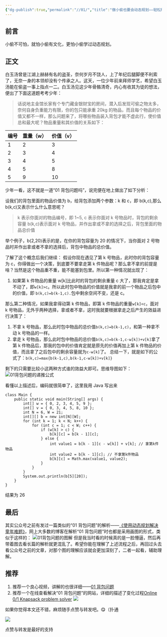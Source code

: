 ```yaml
---
{"dg-publish":true,"permalink":"//01/","title":"做小偷也要会动态规划——轻松解决\"01背包问题\"","tags":["算法"]}
---
```



## 前言

小偷不可怕，就怕小偷有文化，更怕小偷学过动态规划。

## 正文

白玉汤曾是江湖上赫赫有名的盗圣，奈何岁月不饶人，上了年纪后腿脚便不利索了，无奈一身的本领却没有个传承之人。这天，一位少年前来拜师学艺，希望白玉汤能在偷盗一事上指点一二。白玉汤见这少年骨骼清奇，内心有收其为徒的想法，便出了下面这道题考考少年：

> 话说地主金馆长家有个专门藏金银财宝的房间，潜入后发现可偷之物太多，奈何自身负重能力有限，你的包只能承重 20kg 的物品，而且每个物品的价值又都不一样，那么问题来了，将哪些物品装入背包才能不虚此行，使价值总和最大呢？物品重量和其价值的关系如下：

| 编号 | 重量（w） | 价值（v） |
| ---- | --------- | --------- |
| 1    | 2         | 3         |
| 2    | 3         | 4         |
| 3    | 4         | 5         |
| 4    | 5         | 8         |
| 5    | 9         | 10        |

少年一看，这不就是一道“01 背包问题吗”，说完便在地上做出了如下分析：

设我们的背包里面的物品价值为 b，给背包添加两个参数：k 和 c，即 b(k,c),那么 b(k,c)又表示什么什么意思呢？

> k 表示你面对的物品编号，即 1~5,
> c 表示你面对 k 号物品时，背包的剩余容量
> b(k,c)表示面对 k 号物品，并作出拿或不拿的选择之后，背包里面的物品总价值

举个例子，b(2,20)表示的是，在你的背包容量为 20 的情况下，当你面对 2 号物品时并作出拿或者不拿的选择后，背包中物品的总价值。

了解了这个概念后我们继续：
假设你现在遇见了第 k 号物品，此时你的背包容量为 c，你得做出一个决策，到底要不要拿走第 k 件物品呢？那么拿不拿的前提是啥？当然是这个物品重不重，能不能塞到包里。所以第一种情况就出现了：

1. 如果第 k 件物品的重量 w[k]比此时的背包的剩余重量 c 大了，那我肯定是拿不动了，即`w[k]>c`。所以此时包中物品的价值就是我拿的前一个物品之后包中的价值，即 `b(k,c)=b(k-1,c).`包中剩余空间不变，还是 c。

那么第二种情况，如果我拿得动第 k 件物品，即第 k 件物品的重量`w[k]<c`，面对 k 号物品，无外乎两种选择，拿或者不拿，这时我就要根据拿走之后产生的效益进行决策了：

1. 不拿 k 号物品，那么此时包中物品的总价值`b(k,c)=b(k-1,c)`，和第一种拿不动 k 号物品的一样。
2. 拿走 k 号物品，那么此时包中物品的总价值`b(k,c)=b(k-1,c-w[k])+v[k]`拿了第 k 件物品后，那我的包中的价值肯定就是原先的价值再加上第 k 件物品的价值，而且拿了之后包中的剩余容量就为`c-w[k]`了。 总结一下，就是如下的公式了：`b(k,c)=max{b(k-1,c),b(k-1,c-w[k])+v[k]}`

剩下的只需要比较小这两种方式谁的效益大即可。思维导图如下：
![01背包问题的递推公式](https://upload-images.jianshu.io/upload_images/5666077-75fdbf8a205171f7.png?imageMogr2/auto-orient/strip%7CimageView2/2/w/1240)

看懂以上描述后，编码就很简单了，这里我用 Java 写出来

```
class Main {
    public static void main(String[] args) {
        int[] w = { 0, 2, 3, 4, 5, 9 };
        int[] v = { 0, 3, 4, 5, 8, 10 };
        int N = 6, W = 21;
        int[][] b = new int[N][W];
        for (int k = 1; k < N; k++) {
            for (int c = 1; c < W; c++) {
                if (w[k] > c) {
                    b[k][c] = b[k - 1][c];
                } else {
                    int value1 = b[k - 1][c - w[k]] + v[k]; // 拿第k件物品
                    int value2 = b[k - 1][c]; // 不拿第k件物品
                    b[k][c] = Math.max(value1, value2);
                }
            }
        }
        System.out.println(b[5][20]);
    }
}
```

结果为 26

## 最后

其实公众号之前有发过一篇类似的“01 背包问题”的解析——[《使用动态规划解决童年难题》](https://mp.weixin.qq.com/s/Ls4NzJadJUrvFKrLSX6wjA)，网上大多数的博客在解析“01 背包问题”时也都是采用画图的形式，类似于这样的：
![01背包问题的图解](https://upload-images.jianshu.io/upload_images/5666077-c23feabd25d280f4.png?imageMogr2/auto-orient/strip%7CimageView2/2/w/1240)
但是我当时看的时候真的是一脸懵逼，然后再带着图去看长篇的解析就更混乱了。希望你能在理解了上述流程之后，再回过头去看公众号之前的文章，对那个图的理解应该就会更加深刻了，二者一起看，辅助理解。

## 推荐

1. 推荐一个良心视频，讲解的也很详细——[01 背包问题](http://video.tudou.com/v/XMTQ3MzI0NzI2OA==.html?spm=a2hzp.8253869.0.0)
2. 推荐一个在线查看解决“01 背包问题”的网站，详细的描述了变化过程[Online 0/1 Knapsack problem solver](http://karaffeltut.com/NEWKaraffeltutCom/Knapsack/knapsack.html)
   ![](https://upload-images.jianshu.io/upload_images/5666077-c4871f0e4a5b0ba7.png?imageMogr2/auto-orient/strip%7CimageView2/2/w/1240)

如果你觉得本文还不错，麻烦随手点赞与转发吧。😋（扑通

![](http://upload-images.jianshu.io/upload_images/5666077-8f4e862993c9c180?imageMogr2/auto-orient/strip)

点赞与转发是最好的支持
